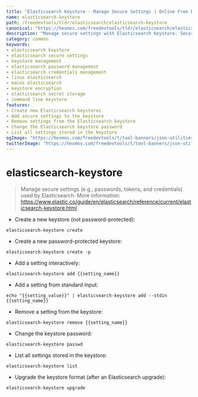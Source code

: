 ```yaml
---
title: "Elasticsearch Keystore - Manage Secure Settings | Online Free DevTools by Hexmos"
name: elasticsearch-keystore
path: /freedevtools/tldr/elasticsearch/elasticsearch-keystore
canonical: "https://hexmos.com/freedevtools/tldr/elasticsearch/elasticsearch-keystore/"
description: "Manage secure settings with Elasticsearch Keystore. Secure passwords and credentials with this free online tool, no registration required."
category: common
keywords:
- elasticsearch keystore
- elasticsearch secure settings
- keystore management
- elasticsearch password management
- elasticsearch credentials management
- linux elasticsearch
- macos elasticsearch
- keystore encryption
- elasticsearch secret storage
- command line keystore
features:
- Create new Elasticsearch keystores
- Add secure settings to the keystore
- Remove settings from the Elasticsearch keystore
- Change the Elasticsearch keystore password
- List all settings stored in the keystore
ogImage: "https://hexmos.com/freedevtools/t/tool-banners/json-utilities-banner.png"
twitterImage: "https://hexmos.com/freedevtools/t/tool-banners/json-utilities-banner.png"
---
```


# elasticsearch-keystore

> Manage secure settings (e.g., passwords, tokens, and credentials) used by Elasticsearch.
> More information: <https://www.elastic.co/guide/en/elasticsearch/reference/current/elasticsearch-keystore.html>.

- Create a new keystore (not password-protected):

`elasticsearch-keystore create`

- Create a new password-protected keystore:

`elasticsearch-keystore create -p`

- Add a setting interactively:

`elasticsearch-keystore add {{setting_name}}`

- Add a setting from standard input:

`echo "{{setting_value}}" | elasticsearch-keystore add --stdin {{setting_name}}`

- Remove a setting from the keystore:

`elasticsearch-keystore remove {{setting_name}}`

- Change the keystore password:

`elasticsearch-keystore passwd`

- List all settings stored in the keystore:

`elasticsearch-keystore list`

- Upgrade the keystore format (after an Elasticsearch upgrade):

`elasticsearch-keystore upgrade`
